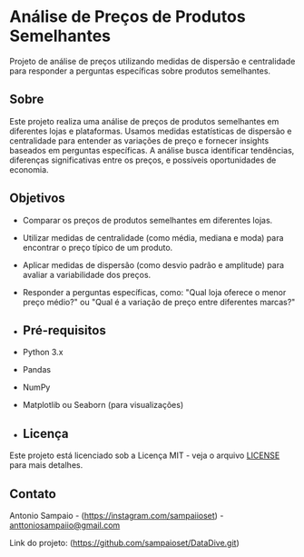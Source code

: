 # Análise de Preços de Produtos Semelhantes
Projeto de análise de preços utilizando medidas de dispersão e centralidade para responder a perguntas específicas sobre produtos semelhantes.

## Sobre

Este projeto realiza uma análise de preços de produtos semelhantes em diferentes lojas e plataformas. Usamos medidas estatísticas de dispersão e 
centralidade para entender as variações de preço e fornecer insights baseados em perguntas específicas. A análise busca identificar tendências, 
diferenças significativas entre os preços, e possíveis oportunidades de economia.

## Objetivos

- Comparar os preços de produtos semelhantes em diferentes lojas.
- Utilizar medidas de centralidade (como média, mediana e moda) para encontrar o preço típico de um produto.
- Aplicar medidas de dispersão (como desvio padrão e amplitude) para avaliar a variabilidade dos preços.
- Responder a perguntas específicas, como: "Qual loja oferece o menor preço médio?" ou "Qual é a variação de preço entre diferentes marcas?"

- ## Pré-requisitos

- Python 3.x
- Pandas
- NumPy
- Matplotlib ou Seaborn (para visualizações)

- ## Licença

Este projeto está licenciado sob a Licença MIT - veja o arquivo [LICENSE](LICENSE) para mais detalhes.

## Contato

Antonio Sampaio - (https://instagram.com/sampaiioset) - anttoniosampaiio@gmail.com

Link do projeto: (https://github.com/sampaioset/DataDive.git)
